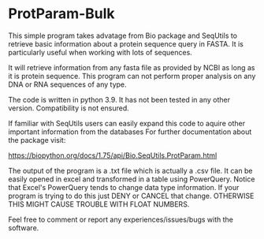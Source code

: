 # ProtParam-Bulk

This simple program takes advatage from Bio package and SeqUtils to retrieve basic information about a protein sequence query in FASTA. It is particularly useful when 
working with lots of sequences.

It will retrieve information from any fasta file as provided by NCBI as long as it is protein sequence. This program can not perform proper analysis on any DNA or RNA sequences
of any type.

The code is written in python 3.9. It has not been tested in any other version. Compatibility is not ensured.

If familiar with SeqUtils users can easily expand this code to aquire other important information from the databases
For further documentation about the package visit:

https://biopython.org/docs/1.75/api/Bio.SeqUtils.ProtParam.html

The output of the program is a .txt file which is actually a .csv file. It can be easily opened in excel and transformed in a table using PowerQuery. 
Notice that Excel's PowerQuery tends to change data type information. If your program is trying to do this just DENY or CANCEL that change. OTHERWISE THIS MIGHT CAUSE TROUBLE
WITH FLOAT NUMBERS.

Feel free to comment or report any experiences/issues/bugs with the software.
